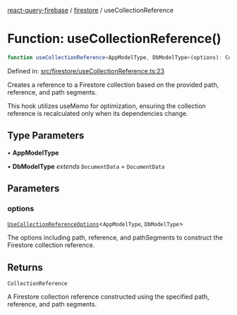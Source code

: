 [react-query-firebase](../../modules.md) / [firestore](../index.md) / useCollectionReference

# Function: useCollectionReference()

```ts
function useCollectionReference<AppModelType, DbModelType>(options): CollectionReference
```

Defined in: [src/firestore/useCollectionReference.ts:23](https://github.com/vpishuk/react-query-firebase/blob/7fbf9b6c8d5aecd24bcbf362edabf19ee5b1c72c/src/firestore/useCollectionReference.ts#L23)

Creates a reference to a Firestore collection based on the provided path, reference, and path segments.

This hook utilizes useMemo for optimization, ensuring the collection reference is recalculated only when its dependencies change.

## Type Parameters

• **AppModelType**

• **DbModelType** *extends* `DocumentData` = `DocumentData`

## Parameters

### options

[`UseCollectionReferenceOptions`](../type-aliases/UseCollectionReferenceOptions.md)\<`AppModelType`, `DbModelType`\>

The options including path, reference, and pathSegments to construct the Firestore collection reference.

## Returns

`CollectionReference`

A Firestore collection reference constructed using the specified path, reference, and path segments.
